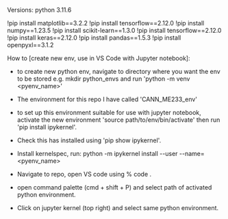 Versions:
python 3.11.6

!pip install matplotlib==3.2.2
!pip install tensorflow==2.12.0
!pip install numpy==1.23.5
!pip install scikit-learn==1.3.0
!pip install tensorflow==2.12.0
!pip install keras==2.12.0
!pip install pandas==1.5.3
!pip install openpyxl==3.1.2





How to [create new env, use in VS Code with Jupyter notebook]:
- to create new python env, navigate to directory where you want the env to be stored e.g. mkdir python_envs and run 'python -m venv <pyenv_name>'

- The environment for this repo I have called 'CANN_ME233_env'

- to set up this environment suitable for use with jupyter notebook, activate the new environment 'source path/to/env/bin/activate' then  run 'pip install ipykernel'.
- Check this has installed using 'pip show ipykernel'.
- Install kernelspec, run:  python -m ipykernel install --user --name=<pyenv_name>
- Navigate to repo, open VS code using % code .
- open command palette (cmd + shift + P) and select path of activated python environment. 
- Click on jupyter kernel (top right) and select same python environment. 
 
